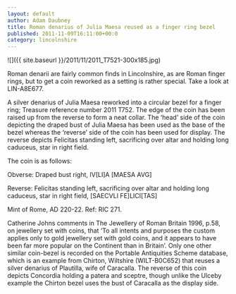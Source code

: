 ```yaml
---
layout: default
author: Adam Daubney
title: Roman denarius of Julia Maesa reused as a finger ring bezel
published: 2011-11-09T16:11:00+00:0
category: lincolnshire
---
```


![]({{ site.baseurl }}/2011/11/2011_T7521-300x185.jpg)

Roman denarii are fairly common finds in Lincolnshire, as are Roman finger rings, but to get a coin reworked as a setting is rather special. Take a look at LIN-A8E677.

A silver denarius of Julia Maesa reworked into a circular bezel for a finger ring; Treasure reference number 2011 T752. The edge of the coin has been raised up from the reverse to form a neat collar. The ‘head’ side of the coin depicting the draped bust of Julia Maesa has been used as the base of the bezel whereas the ‘reverse’ side of the coin has been used for display. The reverse depicts Felicitas standing left, sacrificing over altar and holding long caduceus, star in right field.

The coin is as follows:

Obverse: Draped bust right, IV\[LI\]A \[MAESA AVG\]

Reverse: Felicitas standing left, sacrificing over altar and holding long caduceus, star in right field, \[SAECVLI FE\]LICI\[TAS\]

Mint of Rome, AD 220-22. Ref: RIC 271.

Catherine Johns comments in The Jewellery of Roman Britain 1996, p.58, on jewellery set with coins, that ‘To all intents and purposes the custom applies only to gold jewellery set with gold coins, and it appears to have been far more popular on the Continent than in Britain’. Only one other similar coin-bezel is recorded on the Portable Antiquities Scheme database, which is an example from Chirton, Wiltshire (WILT-B0C652) that reuses a silver denarius of Plautilla, wife of Caracalla. The reverse of this coin depicts Concordia holding a patera and sceptre, though unlike the Ulceby example the Chirton bezel uses the bust of Caracalla as the display side.
